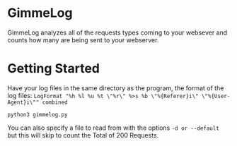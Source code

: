 # GimmeLog
GimmeLog analyzes all of the requests types coming to your websever and counts how many are being sent to your webserver.  

# Getting Started

Have your log files in the same directory as the program, the format of the log files: 
```LogFormat "%h %l %u %t \"%r\" %>s %b \"%{Referer}i\" \"%{User-Agent}i\"" combined```

```python3 gimmelog.py ```

You can also specify a file to read from with the options `-d or --default` but this will skip to count the Total of 200 Requests.  
